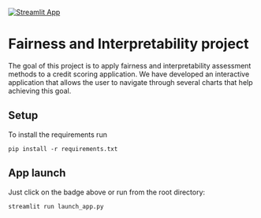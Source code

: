 [![Streamlit App](https://static.streamlit.io/badges/streamlit_badge_black_white.svg)](https://share.streamlit.io/nicolasbdls/fairness_interpretability/launch_app.py)

# Fairness and Interpretability project

The goal of this project is to apply fairness and interpretability assessment
methods to a credit scoring application. We have developed an interactive application
that allows the user to navigate through several charts that help achieving this 
goal.

## Setup

To install the requirements run 

```[bash]
pip install -r requirements.txt
```

## App launch

Just click on the badge above or run from the root directory:

```[bash]
streamlit run launch_app.py
```
